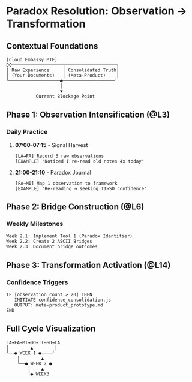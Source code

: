 # Paradox Resolution: Observation → Transformation

## Contextual Foundations
```ascii
[Cloud Embassy MTF]
DO───────────────────┬───────────────────┐
│ Raw Experience     │ Consolidated Truth│
│ (Your Documents)   │ (Meta-Product)    │
└───────────────────●───────────────────┘
                    │
                    ▼
           Current Blockage Point
```

## Phase 1: Observation Intensification (@L3)
### Daily Practice
1. **07:00-07:15** - Signal Harvest
   ```
   [LA→FA] Record 3 raw observations
   [EXAMPLE] "Noticed I re-read old notes 4x today"
   ```
2. **21:00-21:10** - Paradox Journal
   ```
   [FA→MI] Map 1 observation to framework
   [EXAMPLE] "Re-reading → seeking TI→SO confidence"
   ```

## Phase 2: Bridge Construction (@L6)
### Weekly Milestones
```
Week 2.1: Implement Tool 1 (Paradox Identifier)
Week 2.2: Create 2 ASCII Bridges
Week 2.3: Document bridge outcomes
```

## Phase 3: Transformation Activation (@L14)
### Confidence Triggers
```
IF [observation_count ≥ 20] THEN
   INITIATE confidence_consolidation.js
   OUTPUT: meta-product_prototype.md
END
```

## Full Cycle Visualization
```ascii
LA→FA→MI→DO→TI→SO→LA
│        ▲        │
└──● WEEK 1 ●────┘
    │        ▲
    └──● WEEK 2 ●
        │    ▲
        └● WEEK3
```
